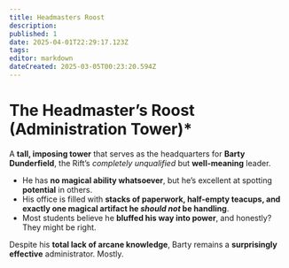 ```yaml
---
title: Headmasters Roost
description: 
published: 1
date: 2025-04-01T22:29:17.123Z
tags: 
editor: markdown
dateCreated: 2025-03-05T00:23:20.594Z
---
```


# The Headmaster’s Roost (Administration Tower)*
A **tall, imposing tower** that serves as the headquarters for **Barty Dunderfield**, the Rift’s *completely unqualified* but **well-meaning** leader.  

- He has **no magical ability whatsoever**, but he’s excellent at spotting **potential** in others.  
- His office is filled with **stacks of paperwork, half-empty teacups, and exactly one magical artifact he *should not* be handling**.  
- Most students believe he **bluffed his way into power**, and honestly? They might be right.  

Despite his **total lack of arcane knowledge**, Barty remains a **surprisingly effective** administrator. Mostly.
